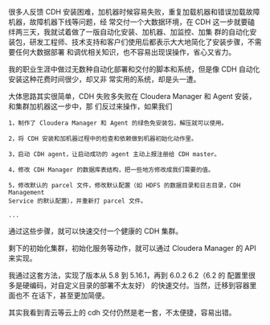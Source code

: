 很多人反馈 CDH 安装困难，加机器时候容易失败，重复加载机器和错误加载故障机器，故障机器下线等问题，经
常交付一个大数据环境，在 CDH 这一步就要磕绊两三天，我就试着做了一版自动化安装、加机器、加监控、加集
群的自动化安装包，研发工程师、技术支持和客户们使用后都表示大大地简化了安装步骤，不需要任何大数据部署
和调优相关知识，也不容易出现误操作，省心又省力。


我的职业生涯中做过无数种自动化部署和交付的脚本和系统，但是像 CDH 自动化安装这种花费时间很少，却又非
常实用的系统，却是头一遭。


大体思路其实很简单，CDH 失败多失败在 Cloudera Manager 和 Agent 安装，和集群加机器这一步中，那
们反过来操作，如果我们


    1，制作了 Cloudera Manager 和 Agent 的绿色免安装包，解压就可以使用。
    
    2，将 CDH 安装和加机器过程中的检查和依赖做到机器初始化动作里。
    
    3，启动 CDH agent，让启动成功的 agent 主动上报注册给 CDH master。
    
    4，修改 CDH Manager 的数据库表结构，把一些地方修改成我们需要的值。
    
    5，修改默认的 parcel 文件，修改默认配置（如 HDFS 的数据目录和日志目录，CDH Management
    Service 的默认配置），并重新打 parcel 文件。
    
    ...


通过这些步骤，就可以快速交付一个健康的 CDH 集群。

剩下的初始化集群，初始化服务等动作，就可以通过 Cloudera Manager 的 API 来实现。



我通过这套方法，实现了版本从 5.8 到 5.16.1，再到 6.0.2 6.2（6.2 的 配置里很多是硬编码，对自定义目录的部署不太友好） 的快速交付。当然，迁移到容器里面也不
在话下，甚至更加简便。


其实我看到青云等云上的 cdh 交付仍然是老一套，不太便捷，容易出错。
